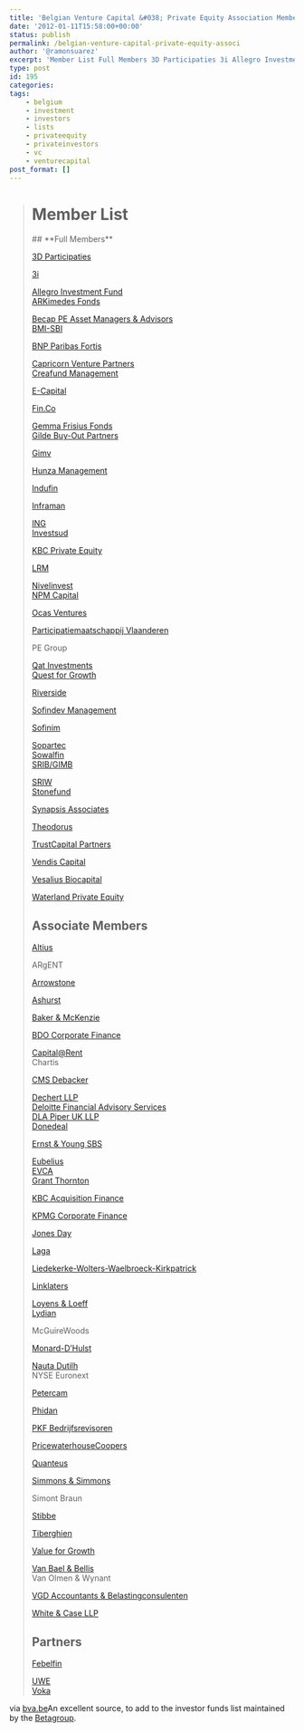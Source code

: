 ```yaml
---
title: 'Belgian Venture Capital &#038; Private Equity Association Members List'
date: '2012-01-11T15:58:00+00:00'
status: publish
permalink: /belgian-venture-capital-private-equity-associ
author: '@ramonsuarez'
excerpt: 'Member List Full Members 3D Participaties 3i Allegro Investment FundARKimedes FondsBecap PE Asset Managers & AdvisorsBMI-SBI BNP Paribas Fortis Capricorn Venture PartnersCreafund Management E-Capital Fin.Co Gemma Frisius FondsGilde Buy-Out Partner...'
type: post
id: 195
categories:
tags:
    - belgium
    - investment
    - investors
    - lists
    - privateequity
    - privateinvestors
    - vc
    - venturecapital
post_format: []
---
```

> # Member List
> 
> <div class="detailSubBlock">## **Full Members**
> 
> [3D Participaties](http://www.bva.be/Member-List-3D-Participaties.html)
> 
> [3i](http://www.bva.be/Member-List-3i.html)
> 
> [Allegro Investment Fund  ](http://www.bva.be/46136.url)  
> [ARKimedes Fonds  ](http://www.bva.be/Member-List-ARKimedes.html)
> 
> [Becap PE Asset Managers & Advisors  ](http://www.bva.be/Member-List-Becap-PE-Asset-Managers-Advisors.html)  
> [BMI-SBI](http://www.bva.be/Member-List-BMI-SBI.html)
> 
> [BNP Paribas Fortis](http://www.bva.be/Member-List-Fortis-Private-Equity.html)
> 
> [Capricorn Venture Partners  ](http://www.bva.be/Member-List-Capricorn-Venture-Partners.html)  
> [Creafund Management  ](http://www.bva.be/Member-List-Creafund-Management.html)
> 
> [E-Capital](http://www.bva.be/Member-List-E-Capital.html)
> 
> [Fin.Co  ](http://www.bva.be/Member-List-Fin-Co.html)
> 
> [Gemma Frisius Fonds  ](http://www.bva.be/Member-List-Gemma-Frisius-Fonds.html)  
> [Gilde Buy-Out Partners](http://www.bva.be/Member-List-Gilde-Buy-Out-Partners.html)
> 
> [Gimv](http://www.bva.be/Member-List-Gimv.html)
> 
> [Hunza Management](http://www.bva.be/Member-List-Hunza-Management.html)
> 
> [Indufin](http://www.bva.be/Member-List-Indufin.html)
> 
> [Inframan](http://www.bva.be/Member-List-Inframan.html)
> 
> [ING  ](http://www.bva.be/Member-List-ING.html)  
> [Investsud](http://www.bva.be/122379.url)
> 
> [KBC Private Equity  ](http://www.bva.be/Member-List-KBC-Private-Equity.html)
> 
> [LRM  ](http://www.bva.be/Member-List-LRM.html)
> 
> [Nivelinvest  ](http://www.bva.be/Member-List-Nivelinvest.html)  
> [NPM Capital](http://www.bva.be/Member-List-NPM.html)
> 
> [Ocas Ventures  ](http://www.bva.be/Member-List-Ocas-Ventures.html)
> 
> [Participatiemaatschappij Vlaanderen](http://www.bva.be/Member-List-PMV.html)
> 
> PE Group
> 
> [Qat Investments  ](http://www.bva.be/Member-List-Qat-Investments.html)  
> [Quest for Growth  ](http://www.bva.be/Member-List-Quest-for-Growth.html)
> 
> [Riverside](http://www.bva.be/Member-List-Riverside.html)
> 
> [Sofindev Management](http://www.bva.be/Member-List-Sofindev.html)
> 
> [Sofinim](http://www.bva.be/Member-List-Sofinim.html)
> 
> [Sopartec  ](http://www.bva.be/Member-List-Sopartec.html)  
> [Sowalfin  ](http://www.bva.be/45796.url)  
> [SRIB/GIMB](http://www.bva.be/Member-List-SRIB.html)
> 
> [SRIW  ](http://www.bva.be/96700.url)  
> [Stonefund](http://www.bva.be/Member-List-Stonefund.html)
> 
> [Synapsis Associates](http://www.bva.be/Member-List-Synapsis-Associates.html)
> 
> [Theodorus](http://www.bva.be/Member-List-Theodorus.html)
> 
> [TrustCapital Partners](http://www.bva.be/Member-List-TrustCapital.html)
> 
> [Vendis Capital](http://www.bva.be/Member-List-Vendis-Capital.html)
> 
> [Vesalius Biocapital](http://www.bva.be/Member-List-Vesalius.html)
> 
> [Waterland Private Equity  ](http://www.bva.be/Member-List-Waterland-Private-Equity.html)
> 
> ## **Associate Members**
> 
> [Altius](http://www.bva.be/46336.url)
> 
> ARgENT
> 
> [Arrowstone](http://www.bva.be/Member-List-Arrowstone.html)
> 
> [Ashurst](http://www.bva.be/46337.url)
> 
> [Baker & McKenzie](http://www.bva.be/46397.url)
> 
> [BDO Corporate Finance  ](http://www.bva.be/Member-List-BDO-Atrio.html)
> 
> [Capital@Rent  ](http://www.bva.be/Member-List-Capital-Rent.html)  
> Chartis
> 
> [CMS Debacker](http://www.bva.be/52009.url)
> 
> [Dechert LLP  ](http://www.bva.be/Member-List-Dechert.html)  
> [Deloitte Financial Advisory Services  ](http://www.bva.be/Member-List-Deloitte.html)  
> [DLA Piper UK LLP  ](http://www.bva.be/46400.url)  
> [Donedeal](http://www.bva.be/Member-List-Donedeal.html)
> 
> [Ernst & Young SBS](http://www.bva.be/46401.url)
> 
> [Eubelius  ](http://www.bva.be/46402.url)  
> [EVCA  ](http://www.bva.be/46403.url)  
> [Grant Thornton](http://www.bva.be/Member-List-Grant-Thornton.html)
> 
> [KBC Acquisition Finance](http://www.bva.be/46404.url)
> 
> [KPMG Corporate Finance](http://www.bva.be/46405.url)
> 
> [Jones Day  ](http://www.bva.be/Member-List-Jones-Day.html)
> 
> [Laga](http://www.bva.be/Member-List-Laga.html)
> 
> [Liedekerke-Wolters-Waelbroeck-Kirkpatrick](http://www.bva.be/46408.url)
> 
> [Linklaters](http://www.bva.be/Member-List-Linklaters-LLP.html)
> 
> [Loyens & Loeff  ](http://www.bva.be/Member-List-Loyens-Loeff.html)  
> [Lydian](http://www.bva.be/Member-List-Lydian.html)
> 
> McGuireWoods
> 
> [Monard-D’Hulst](http://www.bva.be/46412.url)
> 
> [Nauta Dutilh  ](http://www.bva.be/Member-List-Nauta-Dutilh.html)  
> NYSE Euronext
> 
> [Petercam](http://www.bva.be/Member-List-Petercam.html)
> 
> [Phidan](http://www.bva.be/Member-List-Phidan.html)
> 
> [PKF Bedrijfsrevisoren](http://www.bva.be/46415.url)
> 
> [PricewaterhouseCoopers](http://www.bva.be/Member-List-PricewaterhouseCoopers.html)
> 
> [Quanteus](http://www.bva.be/Member-List-Quanteus.html)
> 
> [Simmons & Simmons](http://www.bva.be/122339.url)
> 
> Simont Braun
> 
> [Stibbe](http://www.bva.be/Member-List-Stibbe.html)
> 
> [Tiberghien](http://www.bva.be/Member-List-Tiberghien.html)
> 
> [Value for Growth](http://www.bva.be/Member-List-Value-for-Growth.html)
> 
> [Van Bael & Bellis  ](http://www.bva.be/Member-List-Van-Bael-Bellis.html)  
> Van Olmen & Wynant
> 
> [VGD Accountants & Belastingconsulenten  ](http://www.bva.be/46419.url)
> 
> [White & Case LLP](http://www.bva.be/Member-List-White-Case.html)
> 
> ## **Partners**
> 
> [Febelfin](http://www.bva.be/46370.url)
> 
> [UWE  ](http://www.bva.be/46369.url)  
> [Voka](http://www.bva.be/46368.url)
> 
> 

via [bva.be](http://www.bva.be/fb111mggc622gkw1szu149.aspx)An excellent source, to add to the investor funds list maintained by the [Betagroup](http://www.betagroup.be).

